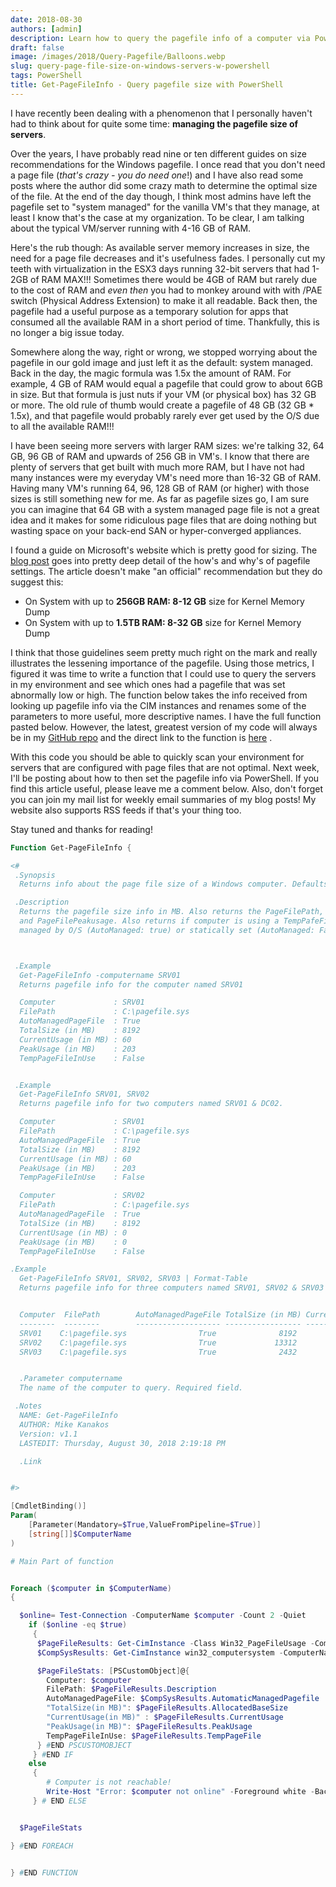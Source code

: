 ```yaml
---
date: 2018-08-30
authors: [admin]
description: Learn how to query the pagefile info of a computer via PowerShell along with sizing guidelines for page files on servers
draft: false
image: /images/2018/Query-Pagefile/Balloons.webp
slug: query-page-file-size-on-windows-servers-w-powershell
tags: PowerShell
title: Get-PageFileInfo - Query pagefile size with PowerShell
---
```


I have recently been dealing with a phenomenon that I personally haven't had to think about for quite some time: **managing the pagefile size of servers**.

Over the years, I have probably read nine or ten different guides on size recommendations for the Windows pagefile. I once read that you don't need a page file (*that's crazy - you do need one*!) and I have also read some posts where the author did some crazy math to determine the optimal size of the file. At the end of the day though, I think most admins have left the pagefile set to "system managed" for the vanilla VM's that they manage, at least I know that's the case at my organization. To be clear, I am talking about the typical VM/server running with 4-16 GB of RAM.

Here's the rub though: As available server memory increases in size, the need for a page file decreases and it's usefulness fades. I personally cut my teeth with virtualization in the ESX3 days running 32-bit servers that had 1-2GB of RAM MAX!!! Sometimes there would be 4GB of RAM but rarely due to the cost of RAM and *even then* you had to monkey around with with /PAE switch (Physical Address Extension) to make it all readable. Back then, the pagefile had a useful purpose as a temporary solution for apps that consumed all the available  RAM in a short period of time. Thankfully, this is no longer a big issue today.

Somewhere along the way, right or wrong, we stopped worrying about the pagefile in our gold image and just left it as the default: system managed. Back in the day, the magic formula was 1.5x the amount of RAM. For example, 4 GB of RAM would equal a pagefile that could grow to about 6GB in size. But that formula is just nuts if your VM (or physical box) has 32 GB or more. The old rule of thumb would create a pagefile of 48 GB (32 GB * 1.5x), and that pagefile would probably rarely ever get used by the O/S due to all the available RAM!!!

I have been seeing more servers with larger RAM sizes: we're talking 32, 64 GB, 96 GB of RAM and upwards of 256 GB in VM's. I know that there are plenty of servers that get built with much more RAM, but I have not had many instances were my everyday VM's need more than 16-32 GB of RAM. Having many VM's running 64, 96, 128 GB of RAM (or higher) with those sizes is still something new for me. As far as pagefile sizes go, I am sure you can imagine that 64 GB with a system managed page file is not a great idea and it makes for some ridiculous page files that are doing nothing but wasting space on your back-end SAN or hyper-converged appliances.

I found a guide on Microsoft's website which is pretty good for sizing. The [blog post](https://blogs.technet.microsoft.com/motiba/2015/10/15/page-file-the-definitive-guide/) goes into pretty deep detail of the how's and why's of pagefile settings. The article doesn't make "an official" recommendation but they do suggest this:

- On System with up to **256GB RAM:  8-12 GB** size for Kernel Memory Dump
- On System with up to **1.5TB RAM: 8-32 GB** size for Kernel Memory Dump

I think that those guidelines seem pretty much right on the mark and really illustrates the lessening importance of the pagefile. Using those metrics, I figured it was time to write a function that I could use to query the servers in my environment and see which ones had a pagefile that was set abnormally low or high. The function below takes the info received from looking up pagefile info via the CIM instances and renames some of the parameters to more useful, more descriptive names. I have the full function pasted below. However, the latest, greatest version of my code will always be in my [GitHub repo](https://github.com/compwiz32/) and the direct link to the function is [here](https://github.com/compwiz32/PowerShell/blob/master/Inventory-Tools/Get-PageFileInfo.ps1) .

With this code you should be able to quickly scan your environment for servers that are configured with page files that are not optimal. Next week, I'll be posting about how to then set the pagefile info via PowerShell. If you find this article useful, please leave me a comment below. Also, don't forget you can join my mail list for weekly email summaries of my blog posts! My website also supports RSS feeds if that's your thing too.

Stay tuned and thanks for reading!

```PowerShell
Function Get-PageFileInfo {

<#
 .Synopsis
  Returns info about the page file size of a Windows computer. Defaults to local machine.

 .Description
  Returns the pagefile size info in MB. Also returns the PageFilePath, PageFileTotalSize, PagefileCurrentUsage,
  and PageFilePeakusage. Also returns if computer is using a TempPafeFile and if the machine's pagefile is
  managed by O/S (AutoManaged: true) or statically set (AutoManaged: False)



 .Example
  Get-PageFileInfo -computername SRV01
  Returns pagefile info for the computer named SRV01

  Computer             : SRV01
  FilePath             : C:\pagefile.sys
  AutoManagedPageFile  : True
  TotalSize (in MB)    : 8192
  CurrentUsage (in MB) : 60
  PeakUsage (in MB)    : 203
  TempPageFileInUse    : False


 .Example
  Get-PageFileInfo SRV01, SRV02
  Returns pagefile info for two computers named SRV01 & DC02.

  Computer             : SRV01
  FilePath             : C:\pagefile.sys
  AutoManagedPageFile  : True
  TotalSize (in MB)    : 8192
  CurrentUsage (in MB) : 60
  PeakUsage (in MB)    : 203
  TempPageFileInUse    : False

  Computer             : SRV02
  FilePath             : C:\pagefile.sys
  AutoManagedPageFile  : True
  TotalSize (in MB)    : 8192
  CurrentUsage (in MB) : 0
  PeakUsage (in MB)    : 0
  TempPageFileInUse    : False

.Example
  Get-PageFileInfo SRV01, SRV02, SRV03 | Format-Table
  Returns pagefile info for three computers named SRV01, SRV02 & SRV03 in a table format.


  Computer  FilePath        AutoManagedPageFile TotalSize (in MB) CurrentUsage (in MB) PeakUsage (in MB) TempPageFileInUse
  --------  --------        ------------------- ----------------- -------------------- ----------------- -----------------
  SRV01    C:\pagefile.sys                True              8192                   60               203             False
  SRV02    C:\pagefile.sys                True             13312                    0                 0             False
  SRV03    C:\pagefile.sys                True              2432                    0                 0             False


  .Parameter computername
  The name of the computer to query. Required field.

 .Notes
  NAME: Get-PageFileInfo
  AUTHOR: Mike Kanakos
  Version: v1.1
  LASTEDIT: Thursday, August 30, 2018 2:19:18 PM

  .Link


#>

[CmdletBinding()]
Param(
    [Parameter(Mandatory=$True,ValueFromPipeline=$True)]
    [string[]]$ComputerName
)

# Main Part of function


Foreach ($computer in $ComputerName)
{

  $online= Test-Connection -ComputerName $computer -Count 2 -Quiet
    if ($online -eq $true)
     {
      $PageFileResults: Get-CimInstance -Class Win32_PageFileUsage -ComputerName $Computer | Select-Object *
      $CompSysResults: Get-CimInstance win32_computersystem -ComputerName $computer -Namespace 'root\cimv2'

      $PageFileStats: [PSCustomObject]@{
        Computer: $computer
        FilePath: $PageFileResults.Description
        AutoManagedPageFile: $CompSysResults.AutomaticManagedPagefile
        "TotalSize(in MB)": $PageFileResults.AllocatedBaseSize
        "CurrentUsage(in MB)" : $PageFileResults.CurrentUsage
        "PeakUsage(in MB)": $PageFileResults.PeakUsage
        TempPageFileInUse: $PageFileResults.TempPageFile
      } #END PSCUSTOMOBJECT
     } #END IF
    else
     {
        # Computer is not reachable!
        Write-Host "Error: $computer not online" -Foreground white -BackgroundColor Red
     } # END ELSE


  $PageFileStats

} #END FOREACH


} #END FUNCTION
```

